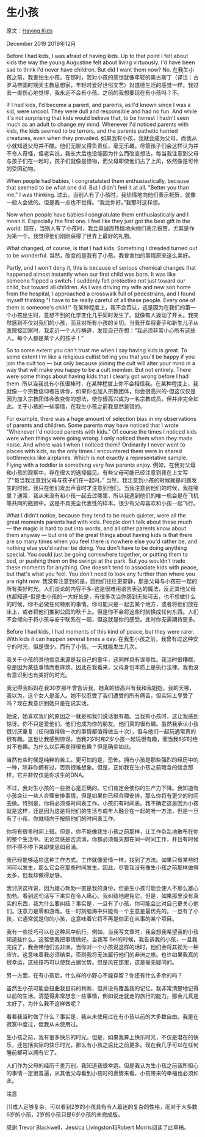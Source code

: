 # 生小孩

原文：[Having Kids](http://paulgraham.com/kids.html)

December 2019
2019年12月

Before I had kids, I was afraid of having kids. Up to that point I felt about kids the way the young Augustine felt about living virtuously. I'd have been sad to think I'd never have children. But did I want them now? No.
在我生小孩之前，我害怕生小孩。在那时，我对小孩的感觉就像年轻的奥古斯丁（译注：古罗马帝国时期天主教思想家，年轻时爱好世俗文艺）对道德生活的感觉一样。我过去一直伤心地觉得，我永远不会有小孩。之前的我想要现在有小孩吗？不。

If I had kids, I'd become a parent, and parents, as I'd known since I was a kid, were uncool. They were dull and responsible and had no fun. And while it's not surprising that kids would believe that, to be honest I hadn't seen much as an adult to change my mind. Whenever I'd noticed parents with kids, the kids seemed to be terrors, and the parents pathetic harried creatures, even when they prevailed.
如果我有小孩，我就会成为父母，而我从小就知道父母并不酷。他们无聊又得负责任，毫无乐趣。尽管孩子们会这样认为并不令人奇怪，但老实说，我长大后也没能因为什么而改变想法。每当我注意到父母与孩子们在一起时，孩子们就像是怪物，而父母即使他们占了上风，依然像是可怜的受困动物。

When people had babies, I congratulated them enthusiastically, because that seemed to be what one did. But I didn't feel it at all. "Better you than me," I was thinking.
过去，当别人有了小孩时，我热情地向他们表示祝贺，就像一般人会做的。但是我一点也不觉得。“我比你好。”我那时这样想。

Now when people have babies I congratulate them enthusiastically and I mean it. Especially the first one. I feel like they just got the best gift in the world.
现在，当别人有了小孩时，我会真诚而热情地向他们表示祝贺。尤其是作为第一个。我觉得他们刚刚获得了世界上最好的礼物。

What changed, of course, is that I had kids. Something I dreaded turned out to be wonderful.
当然，改变的是我有了小孩。我曾害怕的事情原来这么美好。

Partly, and I won't deny it, this is because of serious chemical changes that happened almost instantly when our first child was born. It was like someone flipped a switch. I suddenly felt protective not just toward our child, but toward all children. As I was driving my wife and new son home from the hospital, I approached a crosswalk full of pedestrians, and I found myself thinking "I have to be really careful of all these people. Every one of them is someone's child!"
在某种程度上，我不会否认，这是因为在我们的第一个小孩出生时，意想不到的化学变化几乎同时发生了。就像有人拨动了开关。我突然感到不仅对我们的小孩，而且对所有小孩的关切。当我开车将妻子和新生儿子从医院接回家时，我走近一个人行横道，发现自己在想：“我必须非常小心所有这些人。每个人都是某个人的孩子！”

So to some extent you can't trust me when I say having kids is great. To some extent I'm like a religious cultist telling you that you'll be happy if you join the cult too — but only because joining the cult will alter your mind in a way that will make you happy to be a cult member. But not entirely. There were some things about having kids that I clearly got wrong before I had them.
所以当我说有小孩很棒时，在某种程度上你不会相信我。在某种程度上，我就像一个宗教信仰者告诉你，如果你也加入宗教团体，你会很高兴的-但这仅仅是因为加入宗教团体会改变你的想法，使你很高兴成为一名宗教成员。但并非完全如此。关于小孩的一些事情，在我生小孩之前我显然是错的。

For example, there was a huge amount of selection bias in my observations of parents and children. Some parents may have noticed that I wrote "Whenever I'd noticed parents with kids." Of course the times I noticed kids were when things were going wrong. I only noticed them when they made noise. And where was I when I noticed them? Ordinarily I never went to places with kids, so the only times I encountered them were in shared bottlenecks like airplanes. Which is not exactly a representative sample. Flying with a toddler is something very few parents enjoy.
例如，在我对父母和小孩的观察中，存在很大的选择偏见。有些父母可能已经注意到我在上文写了“每当我注意到父母与孩子们在一起时。” 当然，我注意到小孩的时候就是问题发生的时候。我只在他们发出声音时才注意到他们。当我注意到他们的时候，我在哪里？通常，我从来没有和小孩一起去过哪里，所以我遇到他们的唯一机会是在飞机等共同的瓶颈中。这是不具完全代表性的样本。很少有父母喜欢和小孩一起飞行。

What I didn't notice, because they tend to be much quieter, were all the great moments parents had with kids. People don't talk about these much — the magic is hard to put into words, and all other parents know about them anyway — but one of the great things about having kids is that there are so many times when you feel there is nowhere else you'd rather be, and nothing else you'd rather be doing. You don't have to be doing anything special. You could just be going somewhere together, or putting them to bed, or pushing them on the swings at the park. But you wouldn't trade these moments for anything. One doesn't tend to associate kids with peace, but that's what you feel. You don't need to look any further than where you are right now.
我没有注意到的是，因他们往往更安静，那是父母与小孩在一起的所有美好时光。人们谈论的内容不多-这是很难用语言表达的魔法，反正其他父母也都知道-但是生小孩的一大好处是，有很多次当你感到无处可去，也不想做什么的时候，你不必做任何特别的事情。你可能只是一起去某个地方，或者将他们放在床上，或者将他们推到公园的秋千上。但是你不会将这些时刻换成任何东西。人们不会倾向于将小孩与安宁联系在一起，但这就是你的感受。此时你无需期待更多。

Before I had kids, I had moments of this kind of peace, but they were rarer. With kids it can happen several times a day.
在我生小孩之前，我曾有过这种安宁的时光，但是很少。而有了小孩，一天就能发生几次。

我关于小孩的其他信息来源是我自己的童年，这同样具有误导性。我当时很糟糕，总是因为某些事情而惹麻烦。因此在我看来，父母身份本质上是执行法律。我也没有意识到也有美好的时光。

我记得我妈妈在我30岁那年曾告诉我，她真的很高兴有我和我姐姐。我的天哪，我以为，这个女人是圣人。她不仅忍受了我们遭受的所有痛苦，但实际上享受了吗？现在我意识到她只是在说实话。

她说，她喜欢我们的原因之一就是和我们说话很有趣。当我有小孩时，这让我感到惊讶。你不只是爱他们。他们也成为你的朋友。他们真的很有趣。虽然我承认小孩很讨厌重复（任何值得做一次的事情都值得做五十次），但与他们一起玩通常真的很有趣。这也让我感到惊讶。当我2岁时和2岁小孩一起玩很有趣，而当我6岁时绝对不有趣。为什么以后再变得很有趣？但是确实如此。

当然有些时候是纯粹的苦工。更可怕的是，恐怖。拥有小孩是那些强烈的经历中的一种，除非你拥有过，否则很难想象。但是，正如我在生小孩之前暗含的信念那样，它并非仅仅是你求生的DNA。

不过，我对生小孩的一些担心是正确的。它们肯定会使你的生产力下降。我知道有小孩会让一些人合理安排事情，但是如果你已经合理安排，那么你将有更少的时间去做。特别是，你将必须按时间表工作。小孩们有时间表。我不确定这是因为小孩就是这样，还是因为这是将他们的生活与成年人融合在一起的唯一方法，但是一旦有了小孩，你就倾向于按照他们的时间表工作。

你将有很多时间上班。但是，你不能像我生小孩之前那样，让工作杂乱地散布在你的整个生活中。无论灵感是否流淌，你都必须每天都在同一时间工作，并且有时候你不得不停下来即使思如泉涌。

我已经能够适应这种工作方式。工作就像爱情一样，找到了方法。如果只有某些时间可以发生，那么它会在那些时间发生。因此，尽管我没有像生小孩之前那样做得太多，但我却做得足够。

我讨厌这样说，因为雄心勃勃一直是我的身份，但是生小孩可能会使人不那么雄心勃勃。看到这句话写下来实在令人痛心。我纠结地避免它。但是，如果那里没有真实的东西，我为什么要纠结？事实是，一旦有了小孩，你可能会比对自己更关心他们。注意力是零和游戏。任一时刻脑海中只能有一个主意是最优先的。一旦有了小孩，它通常就是你的小孩，这意味着它将不再是你正在从事的某个项目。

我有一些技巧可以在这种风中航行。例如，当我写文章时，我会想我希望我的小孩知道些什么。这驱使我把事情做好。当我写 Bel的时候，我告诉我的小孩，一旦我完成了，我会带他们去非洲。当你对一个小孩说这样的话时，他们会将其视为一种应许。这意味着我必须结束，否则我将无法履行他们的非洲之旅。也许如果我真的很幸运，这些技巧可以使我占据优势。但是风在那里，这是毫无疑问的。

另一方面，在有小孩后，什么样的小野心不能存留？你还有什么多余的吗？

虽然生小孩可能会扭曲我目前的判断，但并没有覆盖我的记忆。我非常清楚地记得以前的生活。清楚得非常想念一些事情，例如说走就走的旅行的能力。那会儿真是太好了。为什么我不这样做呢？

看看我当时做了什么？事实是，我从未使用过在有小孩以前的大多数自由。我是在寂寞中度过，但我从未使用过。

生小孩之前，我有很多快乐的时光。但是，如果我算上快乐时光，不仅是潜在的快乐，还包括实际的快乐时光，那么有小孩之后比之前更多。现在我几乎可以在任何睡前都可以拥有它了。

人们作为父母的经历千差万别，我知道我很幸运。但是我认为生小孩之前我所担心的事情一定很普遍，从其他父母看到小孩时的表情来看，小孩带来的幸福也必须如此。

注意

[1]成人足够复杂，可以看到2岁的小孩具有令人着迷的复杂的性格，而对于大多数6岁的小孩，2岁的小孩只是6岁小孩的未完成版。

感谢 Trevor Blackwell，Jessica Livingston和Robert Morris阅读了此草稿。
